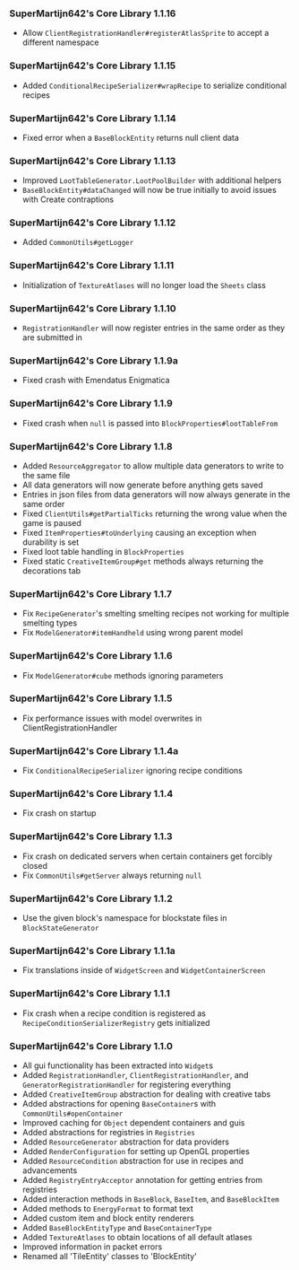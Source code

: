 ### SuperMartijn642's Core Library 1.1.16
- Allow `ClientRegistrationHandler#registerAtlasSprite` to accept a different namespace

### SuperMartijn642's Core Library 1.1.15
- Added `ConditionalRecipeSerializer#wrapRecipe` to serialize conditional recipes

### SuperMartijn642's Core Library 1.1.14
- Fixed error when a `BaseBlockEntity` returns null client data

### SuperMartijn642's Core Library 1.1.13
- Improved `LootTableGenerator.LootPoolBuilder` with additional helpers
- `BaseBlockEntity#dataChanged` will now be true initially to avoid issues with Create contraptions

### SuperMartijn642's Core Library 1.1.12
- Added `CommonUtils#getLogger`

### SuperMartijn642's Core Library 1.1.11
- Initialization of `TextureAtlases` will no longer load the `Sheets` class

### SuperMartijn642's Core Library 1.1.10
- `RegistrationHandler` will now register entries in the same order as they are submitted in

### SuperMartijn642's Core Library 1.1.9a
- Fixed crash with Emendatus Enigmatica

### SuperMartijn642's Core Library 1.1.9
- Fixed crash when `null` is passed into `BlockProperties#lootTableFrom`

### SuperMartijn642's Core Library 1.1.8
- Added `ResourceAggregator` to allow multiple data generators to write to the same file
- All data generators will now generate before anything gets saved
- Entries in json files from data generators will now always generate in the same order
- Fixed `ClientUtils#getPartialTicks` returning the wrong value when the game is paused
- Fixed `ItemProperties#toUnderlying` causing an exception when durability is set
- Fixed loot table handling in `BlockProperties`
- Fixed static `CreativeItemGroup#get` methods always returning the decorations tab

### SuperMartijn642's Core Library 1.1.7
- Fix `RecipeGenerator`'s smelting smelting recipes not working for multiple smelting types
- Fix `ModelGenerator#itemHandheld` using wrong parent model

### SuperMartijn642's Core Library 1.1.6
- Fix `ModelGenerator#cube` methods ignoring parameters

### SuperMartijn642's Core Library 1.1.5
- Fix performance issues with model overwrites in ClientRegistrationHandler

### SuperMartijn642's Core Library 1.1.4a
- Fix `ConditionalRecipeSerializer` ignoring recipe conditions

### SuperMartijn642's Core Library 1.1.4
- Fix crash on startup

### SuperMartijn642's Core Library 1.1.3
- Fix crash on dedicated servers when certain containers get forcibly closed
- Fix `CommonUtils#getServer` always returning `null`

### SuperMartijn642's Core Library 1.1.2
- Use the given block's namespace for blockstate files in `BlockStateGenerator`

### SuperMartijn642's Core Library 1.1.1a
- Fix translations inside of `WidgetScreen` and `WidgetContainerScreen`

### SuperMartijn642's Core Library 1.1.1
- Fix crash when a recipe condition is registered as `RecipeConditionSerializerRegistry` gets initialized

### SuperMartijn642's Core Library 1.1.0
- All gui functionality has been extracted into `Widget`s
- Added `RegistrationHandler`, `ClientRegistrationHandler`, and `GeneratorRegistrationHandler` for registering everything
- Added `CreativeItemGroup` abstraction for dealing with creative tabs
- Added abstractions for opening `BaseContainer`s with `CommonUtils#openContainer`
- Improved caching for `Object` dependent containers and guis
- Added abstractions for registries in `Registries`
- Added `ResourceGenerator` abstraction for data providers
- Added `RenderConfiguration` for setting up OpenGL properties
- Added `ResourceCondition` abstraction for use in recipes and advancements
- Added `RegistryEntryAcceptor` annotation for getting entries from registries
- Added interaction methods in `BaseBlock`, `BaseItem`, and `BaseBlockItem`
- Added methods to `EnergyFormat` to format text
- Added custom item and block entity renderers
- Added `BaseBlockEntityType` and `BaseContainerType`
- Added `TextureAtlases` to obtain locations of all default atlases
- Improved information in packet errors
- Renamed all 'TileEntity' classes to 'BlockEntity'
